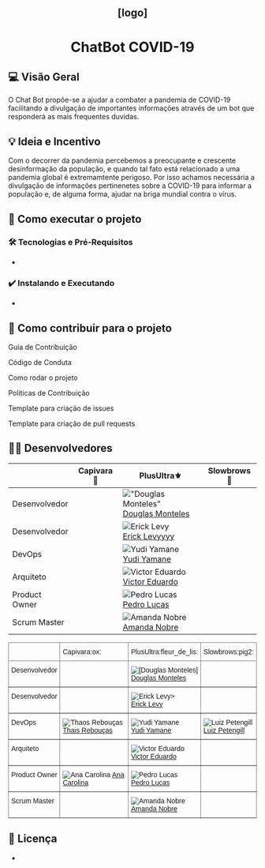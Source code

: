 
<h2 align="center">[logo]</h2>
<h1 align="center">ChatBot COVID-19</h1>

<!-- [badges] [badges] [badges] [badges]  -->


## 💻 Visão Geral
O Chat Bot propõe-se a ajudar a combater a pandemia de COVID-19 facilitando a 
divulgação de importantes informações através de um bot que responderá as mais 
frequentes duvidas.
	

## 💡 Ideia e Incentivo
Com o decorrer da pandemia percebemos a preocupante e crescente desinformação da
população, e quando tal fato está relacionado a uma pandemia global é 
extremamtente perigoso. Por isso achamos necessária a divulgação de informações 
pertinenetes sobre a COVID-19 para informar a população e, de alguma forma, 
ajudar na briga mundial contra o vírus.

<!-- ## ⚙️ Funcionalidades
- [x] Checkbox:
  - [x] Sub-Checkbox
    - Tópico 1
    - Tópico 2 -->

<!-- ## 📦 Releases 1 e 2
  Release 1 - 2 de setembro
  
  Release 2 - 26 de outubto -->

## 🚀 Como executar o projeto
### 🛠 Tecnologias e Pré-Requisitos
-

### ✔️ Instalando e Executando
-

## 🤝 Como contribuir para o projeto

Guia de Contribuição

Código de Conduta

Como rodar o projeto

Políticas de Contribuição

Template para criação de issues

Template para criação de pull requests

## 👨‍💻 Desenvolvedores
|               | Capivara:ox: | PlusUltra:fleur_de_lis:                                                                                                                                       | Slowbrows:pig2: |
|---------------|--------------|---------------------------------------------------------------------------------------------------------------------------------------------------------------|-----------------|
| Desenvolvedor |              | !["Douglas Monteles"](https://avatars.githubusercontent.com/u/54580766?v=4&s=60 "Douglas Monteles")<br>[Douglas Monteles](https://github.com/DouglasMonteles) |                 |
| Desenvolvedor |              | ![Erick Levy](https://avatars.githubusercontent.com/u/48847770?v=4&s=60 "Erick Levy")<br>[Erick Levyyyy](https://github.com/Ericklevy)                        |                 |
| DevOps        |              | ![Yudi Yamane](https://avatars.githubusercontent.com/u/37981839?s=60&v=4 "Yudi Yamane")<br>[Yudi Yamane](https://github.com/yudi-azvd)                        |                 |
| Arquiteto     |              | ![Victor Eduardo](https://avatars.githubusercontent.com/u/78758172?v=4&s=60 "Victor Eduardo")<br>[Victor Eduardo](https://github.com/victorear05)             |                 |
| Product Owner |              | ![Pedro Lucas](https://avatars.githubusercontent.com/u/85000470?v=4&s=60 "Pedro Lucas")<br>[Pedro Lucas](https://github.com/PedroLSF)                         |                 |
| Scrum Master  |              | ![Amanda Nobre](https://avatars.githubusercontent.com/u/44625056?v=4&s=60 "Amanda Nobre")<br>[Amanda Nobre](https://github.com/AmandaNbr)                     |                 |

<style type="text/css">
.tg  {border-collapse:collapse;border-spacing:0;}
.tg td{border-color:black;border-style:solid;border-width:1px;font-family:Arial, sans-serif;font-size:14px;
  overflow:hidden;padding:10px 5px;word-break:normal;}
.tg th{border-color:black;border-style:solid;border-width:1px;font-family:Arial, sans-serif;font-size:14px;
  font-weight:normal;overflow:hidden;padding:10px 5px;word-break:normal;}
.tg .tg-0pky{border-color:inherit;text-align:left;vertical-align:top}
</style>
<table class="tg">
<thead>
  <tr>
    <th class="tg-0pky"></th>
    <th class="tg-0pky">Capivara:ox:</th>
    <th class="tg-0pky">PlusUltra:fleur_de_lis:</th>
    <th class="tg-0pky">Slowbrows:pig2:</th>
  </tr>
</thead>
<tbody>
  <tr>
    <td class="tg-0pky">Desenvolvedor</td>
    <td class="tg-0pky"></td>
    <td class="tg-0pky"> <img src="https://avatars.githubusercontent.com/u/54580766?v=4&amp;s=60" alt="[Douglas Monteles]"> <br> <a href="https://github.com/DouglasMonteles">Douglas Monteles</a></td>
    <td class="tg-0pky"></td>
  </tr>
  <tr>
    <td class="tg-0pky">Desenvolvedor</td>
    <td class="tg-0pky"></td>
    <td class="tg-0pky"> <img src="https://avatars.githubusercontent.com/u/48847770?v=4&amp;s=60" alt="Erick Levy>"> <br> <a href="https://github.com/Ericklevy">Erick Levy</a></td>
    <td class="tg-0pky"></td>
  </tr>
  <tr>
    <td class="tg-0pky">DevOps</td>
    <td class="tg-0pky"> <img src="https://avatars.githubusercontent.com/u/35047444?v=4&s=60" alt="Thaos Rebouças"> <br> <a href="https://github.com/Thais-ra">Thais Rebouças</a></td>
    <td class="tg-0pky"> <img src="https://avatars.githubusercontent.com/u/37981839?s=60&amp;v=4" alt="Yudi Yamane"> <br> <a href="https://github.com/yudi-azvd">Yudi Yamane</a></td>
    <td class="tg-0pky"> <img src="https://avatars.githubusercontent.com/u/44177946?v=4&s=60" alt="Luiz Petengill"> <br> <a href="https://github.com/LuizPettengill">Luiz Petengill</a> </td>
  </tr>
  <tr>
    <td class="tg-0pky">Arquiteto</td>
    <td class="tg-0pky"></td>
    <td class="tg-0pky"> <img src="https://avatars.githubusercontent.com/u/78758172?v=4&amp;s=60" alt="Victor Eduardo"> <br> <a href="https://github.com/victorear05">Victor Eduardo</a></td>
    <td class="tg-0pky"></td>
  </tr>
  <tr>
    <td class="tg-0pky">Product Owner</td>
    <td class="tg-0pky"><img src="https://avatars.githubusercontent.com/u/49570180?v=4&s=60" alt="Ana Carolina"> <a href="https://github.com/AnaCarolinaRodriguesLeite"> Ana Carolina </a></td>
    <td class="tg-0pky"> <img src="https://avatars.githubusercontent.com/u/85000470?v=4&amp;s=60" alt="Pedro Lucas"> <br> <a href="https://github.com/PedroLSF">Pedro Lucas</a></td>
    <td class="tg-0pky"></td>
  </tr>
  <tr>
    <td class="tg-0pky">Scrum Master</td>
    <td class="tg-0pky"></td>
    <td class="tg-0pky"> <img src="https://avatars.githubusercontent.com/u/44625056?v=4&amp;s=60" alt="Amanda Nobre"> <br> <a href="https://github.com/AmandaNbr">Amanda Nobre</a></td>
    <td class="tg-0pky"></td>
  </tr>
</tbody>
</table>

## 📝 Licença
-
